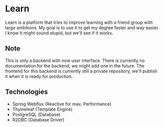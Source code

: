 # Learn

Learn is a platform that tries to improve learning with a friend group with large ambitions. My goal is to use it to get my degree faster and way easier. I know it might sound stupid, but we'll see if it works.

## Note
This is only a backend with now user interface. There is currently no documentation for the backend, we might add one in the future. The frontend for this backend is currently still a private repository, we'll publish it when it is ready for production.

## Technologies
- Spring Webflux (Reactive for max. Performance)
- Thymeleaf (Template Engine)
- PostgreSQL (Database)
- R2DBC (Database Driver)
